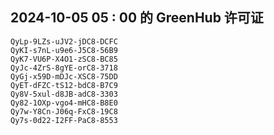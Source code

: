 ## 2024-10-05 05 : 00 的 GreenHub 许可证
```
QyLp-9LZs-uJV2-jDC8-DCFC
QyKI-s7nL-u9e6-J5C8-56B9
QyK7-VU6P-X4O1-zSC8-BC85
QyJc-4ZrS-8gYE-orC8-3718
QyGj-x59D-mDJc-XSC8-75DD
QyET-dFZC-tS12-bdC8-B7C9
Qy8V-5xul-d8JB-adC8-3303
Qy82-1OXp-vgo4-mHC8-B8E0
Qy7w-Y8Cn-J06q-FxC8-19C8
Qy7s-0d22-I2FF-PaC8-8553
```
